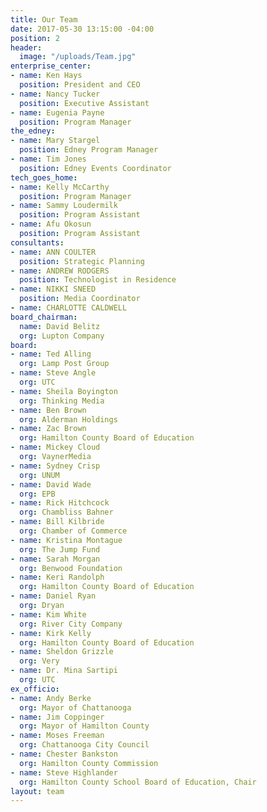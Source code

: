 ```yaml
---
title: Our Team
date: 2017-05-30 13:15:00 -04:00
position: 2
header:
  image: "/uploads/Team.jpg"
enterprise_center:
- name: Ken Hays
  position: President and CEO
- name: Nancy Tucker
  position: Executive Assistant
- name: Eugenia Payne
  position: Program Manager
the_edney:
- name: Mary Stargel
  position: Edney Program Manager
- name: Tim Jones
  position: Edney Events Coordinator
tech_goes_home:
- name: Kelly McCarthy
  position: Program Manager
- name: Sammy Loudermilk
  position: Program Assistant
- name: Afu Okosun
  position: Program Assistant
consultants:
- name: ANN COULTER
  position: Strategic Planning
- name: ANDREW RODGERS
  position: Technologist in Residence
- name: NIKKI SNEED
  position: Media Coordinator
- name: CHARLOTTE CALDWELL
board_chairman:
  name: David Belitz
  org: Lupton Company
board:
- name: Ted Alling
  org: Lamp Post Group
- name: Steve Angle
  org: UTC
- name: Sheila Boyington
  org: Thinking Media
- name: Ben Brown
  org: Alderman Holdings
- name: Zac Brown
  org: Hamilton County Board of Education
- name: Mickey Cloud
  org: VaynerMedia
- name: Sydney Crisp
  org: UNUM
- name: David Wade
  org: EPB
- name: Rick Hitchcock
  org: Chambliss Bahner
- name: Bill Kilbride
  org: Chamber of Commerce
- name: Kristina Montague
  org: The Jump Fund
- name: Sarah Morgan
  org: Benwood Foundation
- name: Keri Randolph
  org: Hamilton County Board of Education
- name: Daniel Ryan
  org: Dryan
- name: Kim White
  org: River City Company
- name: Kirk Kelly
  org: Hamilton County Board of Education
- name: Sheldon Grizzle
  org: Very
- name: Dr. Mina Sartipi
  org: UTC
ex_officio:
- name: Andy Berke
  org: Mayor of Chattanooga
- name: Jim Coppinger
  org: Mayor of Hamilton County
- name: Moses Freeman
  org: Chattanooga City Council
- name: Chester Bankston
  org: Hamilton County Commission
- name: Steve Highlander
  org: Hamilton County School Board of Education, Chair
layout: team
---
```



